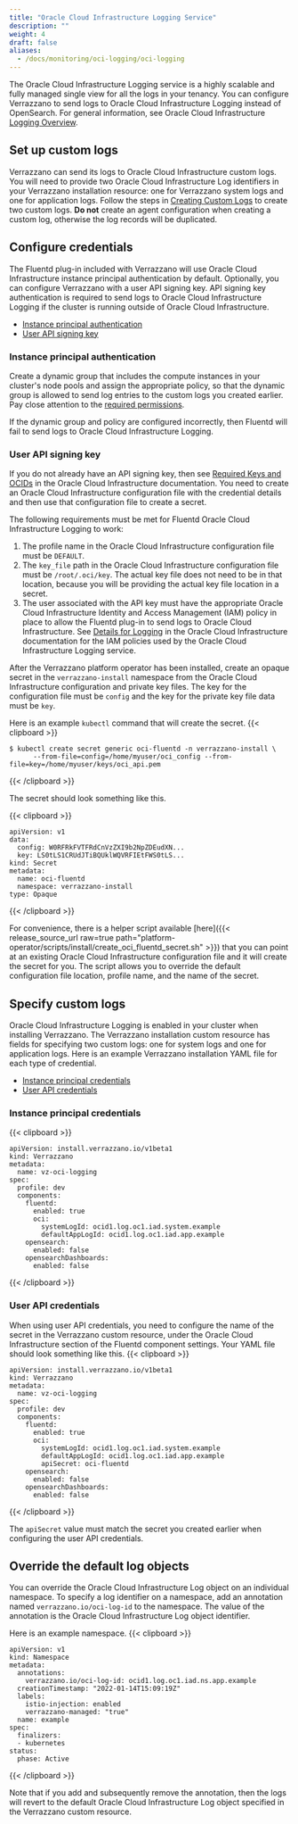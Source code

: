 ```yaml
---
title: "Oracle Cloud Infrastructure Logging Service"
description: ""
weight: 4
draft: false
aliases:
  - /docs/monitoring/oci-logging/oci-logging
---
```


The Oracle Cloud Infrastructure Logging service is a highly scalable and fully managed single view for
all the logs in your tenancy. You can configure Verrazzano to send logs to Oracle Cloud Infrastructure Logging instead of OpenSearch.
For general information, see Oracle Cloud Infrastructure [Logging Overview](https://docs.oracle.com/en-us/iaas/Content/Logging/Concepts/loggingoverview.htm).

## Set up custom logs
Verrazzano can send its logs to Oracle Cloud Infrastructure custom logs. You will need to provide two Oracle Cloud Infrastructure Log identifiers in your Verrazzano
installation resource: one for Verrazzano system logs and one for application logs. Follow the steps in
[Creating Custom Logs](https://docs.oracle.com/en-us/iaas/Content/Logging/Concepts/custom_logs.htm) to create two
custom logs. **Do not** create an agent configuration when creating a custom log, otherwise the log records will be duplicated.

## Configure credentials
The Fluentd plug-in included with Verrazzano will use Oracle Cloud Infrastructure instance principal authentication by default. Optionally, you
can configure Verrazzano with a user API signing key. API signing key authentication is required to send logs to
Oracle Cloud Infrastructure Logging if the cluster is running outside of Oracle Cloud Infrastructure.

- [Instance principal authentication](#instance-principal-authentication)
- [User API signing key](#user-api-signing-key)

### Instance principal authentication

Create a dynamic group that includes the compute instances in your cluster's node pools and assign the appropriate policy,
so that the dynamic group is allowed to send log entries to the custom logs you created earlier. Pay close attention to
the [required permissions](https://docs.oracle.com/en-us/iaas/Content/Logging/Task/managinglogs.htm#required_permissions_logs_groups).

If the dynamic group and policy are configured incorrectly, then Fluentd will fail to send logs to Oracle Cloud Infrastructure Logging.

### User API signing key

If you do not already have an API signing key, then see [Required Keys and OCIDs](https://docs.oracle.com/en-us/iaas/Content/API/Concepts/apisigningkey.htm)
in the Oracle Cloud Infrastructure documentation. You need to create an Oracle Cloud Infrastructure configuration file with the credential details and then use that
configuration file to create a secret.

The following requirements must be met for Fluentd Oracle Cloud Infrastructure Logging to work:
1. The profile name in the Oracle Cloud Infrastructure configuration file must be `DEFAULT`.
1. The `key_file` path in the Oracle Cloud Infrastructure configuration file must be `/root/.oci/key`. The actual key file does not need to be in
   that location, because you will be providing the actual key file location in a secret.
1. The user associated with the API key must have the appropriate Oracle Cloud Infrastructure Identity and Access Management (IAM) policy
in place to allow the Fluentd plug-in to send logs to Oracle Cloud Infrastructure. See [Details for Logging](https://docs.oracle.com/en-us/iaas/Content/Identity/Reference/loggingpolicyreference.htm)
in the Oracle Cloud Infrastructure documentation for the IAM policies used by the Oracle Cloud Infrastructure Logging service.

After the Verrazzano platform operator has been installed, create an opaque secret in the `verrazzano-install` namespace
from the Oracle Cloud Infrastructure configuration and private key files. The key for the configuration file must be `config` and the key
for the private key file data must be `key`.

Here is an example `kubectl` command that will create the secret.
{{< clipboard >}}
<div class="highlight">

```
$ kubectl create secret generic oci-fluentd -n verrazzano-install \
      --from-file=config=/home/myuser/oci_config --from-file=key=/home/myuser/keys/oci_api.pem
```

</div>
{{< /clipboard >}}

The secret should look something like this.

{{< clipboard >}}
<div class="highlight">

```
apiVersion: v1
data:
  config: W0RFRkFVTFRdCnVzZXI9b2NpZDEudXN...
  key: LS0tLS1CRUdJTiBQUklWQVRFIEtFWS0tLS...
kind: Secret
metadata:
  name: oci-fluentd
  namespace: verrazzano-install
type: Opaque
```

</div>
{{< /clipboard >}}


For convenience, there is a helper script available
[here]({{< release_source_url raw=true path="platform-operator/scripts/install/create_oci_fluentd_secret.sh" >}}) that
you can point at an existing Oracle Cloud Infrastructure configuration file and it will create the secret for you. The script allows you to
override the default configuration file location, profile name, and the name of the secret.


## Specify custom logs
Oracle Cloud Infrastructure Logging is enabled in your cluster when installing Verrazzano. The Verrazzano installation custom resource has fields for specifying two custom logs: one for system logs and one for application logs. Here is an example Verrazzano
installation YAML file for each type of credential.
- [Instance principal credentials](#instance-principal-credentials)
- [User API credentials](#user-api-credentials)

### Instance principal credentials
{{< clipboard >}}
<div class="highlight">

```
apiVersion: install.verrazzano.io/v1beta1
kind: Verrazzano
metadata:
  name: vz-oci-logging
spec:
  profile: dev
  components:
    fluentd:
      enabled: true
      oci:
        systemLogId: ocid1.log.oc1.iad.system.example
        defaultAppLogId: ocid1.log.oc1.iad.app.example
    opensearch:
      enabled: false
    opensearchDashboards:
      enabled: false
```

</div>
{{< /clipboard >}}

### User API credentials

When using user API credentials, you need to configure the name of the secret in the Verrazzano custom resource,
under the Oracle Cloud Infrastructure section of the Fluentd component settings. Your YAML file should look something like this.
{{< clipboard >}}
<div class="highlight">

```
apiVersion: install.verrazzano.io/v1beta1
kind: Verrazzano
metadata:
  name: vz-oci-logging
spec:
  profile: dev
  components:
    fluentd:
      enabled: true
      oci:
        systemLogId: ocid1.log.oc1.iad.system.example
        defaultAppLogId: ocid1.log.oc1.iad.app.example
        apiSecret: oci-fluentd
    opensearch:
      enabled: false
    opensearchDashboards:
      enabled: false
```

</div>
{{< /clipboard >}}

The `apiSecret` value must match the secret you created earlier when configuring the user API credentials.


## Override the default log objects
You can override the Oracle Cloud Infrastructure Log object on an individual namespace. To specify a log identifier on a namespace, add an annotation named `verrazzano.io/oci-log-id` to the namespace. The value of the annotation is the Oracle Cloud Infrastructure Log object identifier.

Here is an example namespace.
{{< clipboard >}}
<div class="highlight">

```
apiVersion: v1
kind: Namespace
metadata:
  annotations:
    verrazzano.io/oci-log-id: ocid1.log.oc1.iad.ns.app.example
  creationTimestamp: "2022-01-14T15:09:19Z"
  labels:
    istio-injection: enabled
    verrazzano-managed: "true"
  name: example
spec:
  finalizers:
  - kubernetes
status:
  phase: Active
```

</div>
{{< /clipboard >}}

Note that if you add and subsequently remove the annotation, then the logs will revert to the default Oracle Cloud Infrastructure Log object
specified in the Verrazzano custom resource.
